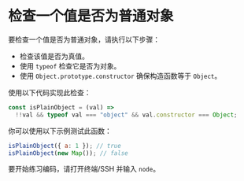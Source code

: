 # 检查一个值是否为普通对象

要检查一个值是否为普通对象，请执行以下步骤：

- 检查该值是否为真值。
- 使用 `typeof` 检查它是否为对象。
- 使用 `Object.prototype.constructor` 确保构造函数等于 `Object`。

使用以下代码实现此检查：

```js
const isPlainObject = (val) =>
  !!val && typeof val === "object" && val.constructor === Object;
```

你可以使用以下示例测试此函数：

```js
isPlainObject({ a: 1 }); // true
isPlainObject(new Map()); // false
```

要开始练习编码，请打开终端/SSH 并输入 `node`。
